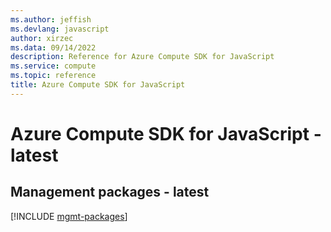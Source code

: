 ```yaml
---
ms.author: jeffish
ms.devlang: javascript
author: xirzec
ms.data: 09/14/2022
description: Reference for Azure Compute SDK for JavaScript
ms.service: compute
ms.topic: reference
title: Azure Compute SDK for JavaScript
---
```

# Azure Compute SDK for JavaScript - latest

## Management packages - latest
[!INCLUDE [mgmt-packages](compute-mgmt-index.md)]